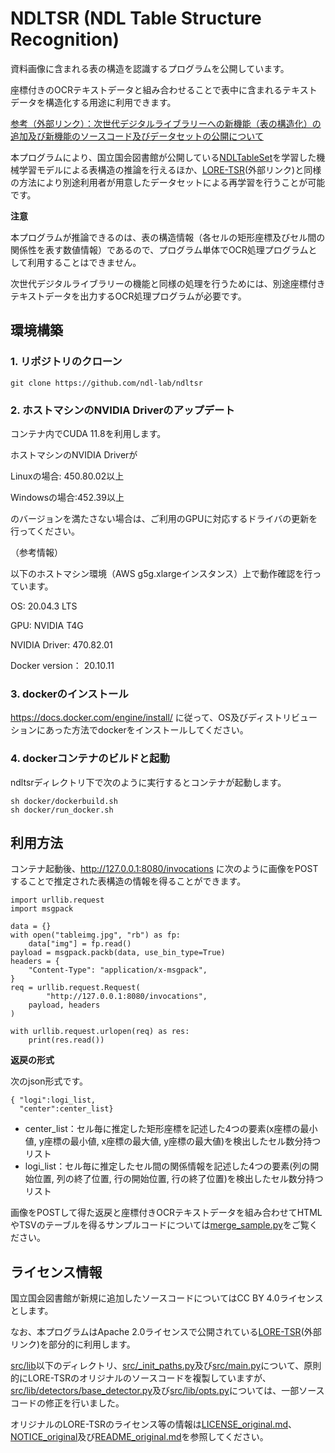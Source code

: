 # NDLTSR (NDL Table Structure Recognition)

資料画像に含まれる表の構造を認識するプログラムを公開しています。

座標付きのOCRテキストデータと組み合わせることで表中に含まれるテキストデータを構造化する用途に利用できます。

[参考（外部リンク）：次世代デジタルライブラリーへの新機能（表の構造化）の追加及び新機能のソースコード及びデータセットの公開について](https://lab.ndl.go.jp/news/2023/2023-12-05)

本プログラムにより、国立国会図書館が公開している[NDLTableSet](https://github.com/ndl-lab/ndltableset)を学習した機械学習モデルによる表構造の推論を行えるほか、[LORE-TSR](https://github.com/AlibabaResearch/AdvancedLiterateMachinery/tree/main/DocumentUnderstanding/LORE-TSR)(外部リンク)と同様の方法により別途利用者が用意したデータセットによる再学習を行うことが可能です。

**注意**

本プログラムが推論できるのは、表の構造情報（各セルの矩形座標及びセル間の関係性を表す数値情報）であるので、プログラム単体でOCR処理プログラムとして利用することはできません。

次世代デジタルライブラリーの機能と同様の処理を行うためには、別途座標付きテキストデータを出力するOCR処理プログラムが必要です。

## 環境構築

### 1. リポジトリのクローン
```
git clone https://github.com/ndl-lab/ndltsr
```
### 2. ホストマシンのNVIDIA Driverのアップデート
コンテナ内でCUDA 11.8を利用します。

ホストマシンのNVIDIA Driverが

Linuxの場合: 450.80.02以上 

Windowsの場合:452.39以上

のバージョンを満たさない場合は、ご利用のGPUに対応するドライバの更新を行ってください。

（参考情報）

以下のホストマシン環境（AWS g5g.xlargeインスタンス）上で動作確認を行っています。

OS: 20.04.3 LTS

GPU: NVIDIA T4G

NVIDIA Driver: 470.82.01

Docker version： 20.10.11

### 3. dockerのインストール
https://docs.docker.com/engine/install/
に従って、OS及びディストリビューションにあった方法でdockerをインストールしてください。

### 4. dockerコンテナのビルドと起動
ndltsrディレクトリ下で次のように実行するとコンテナが起動します。
```
sh docker/dockerbuild.sh
sh docker/run_docker.sh
```

## 利用方法
コンテナ起動後、http://127.0.0.1:8080/invocations
に次のように画像をPOSTすることで推定された表構造の情報を得ることができます。
```
import urllib.request
import msgpack

data = {}
with open("tableimg.jpg", "rb") as fp:
    data["img"] = fp.read()
payload = msgpack.packb(data, use_bin_type=True)
headers = {
    "Content-Type": "application/x-msgpack",
}
req = urllib.request.Request(
        "http://127.0.0.1:8080/invocations",
    payload, headers
)

with urllib.request.urlopen(req) as res:
    print(res.read())
```
**返戻の形式**

次のjson形式です。
```
{ "logi":logi_list,
  "center":center_list}
```
* center_list：セル毎に推定した矩形座標を記述した4つの要素(x座標の最小値, y座標の最小値, x座標の最大値, y座標の最大値)を検出したセル数分持つリスト
* logi_list：セル毎に推定したセル間の関係情報を記述した4つの要素(列の開始位置, 列の終了位置, 行の開始位置, 行の終了位置)を検出したセル数分持つリスト

画像をPOSTして得た返戻と座標付きOCRテキストデータを組み合わせてHTMLやTSVのテーブルを得るサンプルコードについては[merge_sample.py](merge_sample.py)をご覧ください。

## ライセンス情報
国立国会図書館が新規に追加したソースコードについてはCC BY 4.0ライセンスとします。

なお、本プログラムはApache 2.0ライセンスで公開されている[LORE-TSR](https://github.com/AlibabaResearch/AdvancedLiterateMachinery/tree/main/DocumentUnderstanding/LORE-TSR)(外部リンク)を部分的に利用します。

[src/lib](src/lib)以下のディレクトリ、[src/_init_paths.py](src/_init_paths.py)及び[src/main.py](src/main.py)について、原則的にLORE-TSRのオリジナルのソースコードを複製していますが、
[src/lib/detectors/base_detector.py](src/lib/detectors/base_detector.py)及び[src/lib/opts.py](src/lib/opts.py)については、一部ソースコードの修正を行いました。

オリジナルのLORE-TSRのライセンス等の情報は[LICENSE_original.md](LICENSE_original.md)、[NOTICE_original](NOTICE_original)及び[README_original.md](README_original.md)を参照してください。
